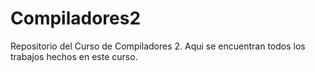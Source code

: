 # Compiladores2
 Repositorio del Curso de Compiladores 2. Aqui se encuentran todos los trabajos hechos en este curso.
